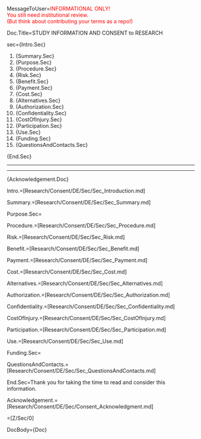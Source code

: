 MessageToUser=<font color="red">INFORMATIONAL ONLY! <br>You still need institutional review. <br> (But think about contributing your terms as a repo!)</font>

Doc.Title=STUDY INFORMATION AND CONSENT to RESEARCH

sec={Intro.Sec}<ol><li>{Summary.Sec}<li>{Purpose.Sec}<li>{Procedure.Sec}<li>{Risk.Sec}<li>{Benefit.Sec}<li>{Payment.Sec}<li>{Cost.Sec}<li>{Alternatives.Sec}<li>{Authorization.Sec}<li>{Confidentiality.Sec}<li>{CostOfInjury.Sec}<li>{Participation.Sec}<li>{Use.Sec}<li>{Funding.Sec}<li>{QuestionsAndContacts.Sec}</ol>{End.Sec}<hr><hr>{Acknowledgement.Doc}

Intro.=[Research/Consent/DE/Sec/Sec_Introduction.md]

Summary.=[Research/Consent/DE/Sec/Sec_Summary.md]

Purpose.Sec=

Procedure.=[Research/Consent/DE/Sec/Sec_Procedure.md]

Risk.=[Research/Consent/DE/Sec/Sec_Risk.md]

Benefit.=[Research/Consent/DE/Sec/Sec_Benefit.md]

Payment.=[Research/Consent/DE/Sec/Sec_Payment.md]

Cost.=[Research/Consent/DE/Sec/Sec_Cost.md]

Alternatives.=[Research/Consent/DE/Sec/Sec_Alternatives.md]

Authorization.=[Research/Consent/DE/Sec/Sec_Authorization.md]

Confidentiality.=[Research/Consent/DE/Sec/Sec_Confidentiality.md]

CostOfInjury.=[Research/Consent/DE/Sec/Sec_CostOfInjury.md]

Participation.=[Research/Consent/DE/Sec/Sec_Participation.md]

Use.=[Research/Consent/DE/Sec/Sec_Use.md]

Funding.Sec=

QuestionsAndContacts.=[Research/Consent/DE/Sec/Sec_QuestionsAndContacts.md]

End.Sec=Thank you for taking the time to read and consider this information.

Acknowledgement.=[Research/Consent/DE/Sec/Consent_Acknowledgment.md]

=[Z/Sec/0]

DocBody={Doc}